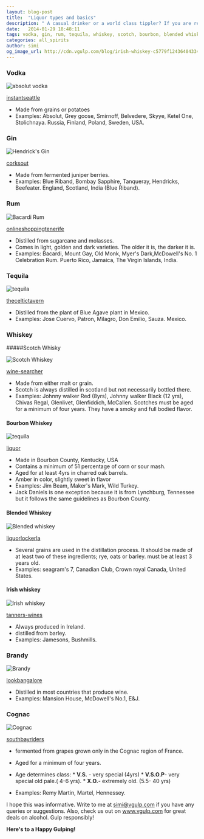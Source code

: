 ```yaml
---
layout: blog-post
title:  "Liquor types and basics"
description: " A casual drinker or a world class tippler? If you are reading this post, it's an indication that you love drinking. Part of knowing how to being a classy drinker involves knowing your way around alcohol. You may not particularly care about what you are drinking but it's never a good thing to ignore information. So, here is a quick guide to some of the most popular liquors around the globe."
date:   2014-01-29 18:48:11
tags: vodka, gin, rum, tequila, whiskey, scotch, bourbon, blended whisky, Irish whiskey, brandy, cognac
categories: all_spirits
author: simi
og_image_url: http://cdn.vgulp.com/blog/irish-whiskey-c5779f12436404334e51afd234fbec28.jpg
---
```


### Vodka

![absolut vodka](http://cdn.vgulp.com/blog/absolut-vodka-c5779f12436404334e51afd234fbec28.jpg)


[instantseattle](http://instantseattle.com)

* Made from grains or potatoes
* Examples: Absolut, Grey goose, Smirnoff, Belvedere, Skyye, Ketel One, Stolichnaya.
 Russia, Finland, Poland, Sweden, USA.


### Gin

![Hendrick's Gin](http://cdn.vgulp.com/blog/hendricks-gin-c5779f12436404334e51afd234fbec28.jpg)

[corksout](http://www.corksout.com)

* Made from fermented juniper berries.
* Examples: Blue Riband, Bombay Sapphire, Tanqueray, Hendricks, Beefeater.
England, Scotland, India (Blue Riband).


### Rum

![Bacardi Rum](http://cdn.vgulp.com/blog/bacardi-c5779f12436404334e51afd234fbec28.jpg)


[onlineshoppingtenerife](http://www.onlineshoppingtenerife.com)



* Distilled from sugarcane and molasses.
* Comes in light, golden and dark varieties. The older it is, the darker it is.
* Examples: Bacardi, Mount Gay, Old Monk, Myer's Dark,McDowell's No. 1 Celebration Rum.
 Puerto Rico, Jamaica, The Virgin Islands, India.


### Tequila

![tequila](http://cdn.vgulp.com/blog/silver-patron-c5779f12436404334e51afd234fbec28.jpg)


[theceltictavern](http://www.theceltictavern.com)

* Distilled from the plant of Blue Agave plant in Mexico.
* Examples: Jose Cuervo, Patron, Milagro, Don Emilio, Sauza.
Mexico.


### Whiskey

#####Scotch Whisky

![Scotch Whiskey](http://cdn.vgulp.com/blog/glenlivet-c5779f12436404334e51afd234fbec28.jpg)

[wine-searcher](http://www.wine-searcher.com)

* Made from either malt or grain.
* Scotch is always distilled in scotland but not necessarily bottled there.
* Examples: Johnny walker Red (8yrs), Johnny walker Black (12 yrs), Chivas Regal, Glenlivet, Glenfiddich, McCallen.
Scotches must be aged for a minimum of four years. They have a smoky and full bodied flavor.

#### Bourbon Whiskey

![tequila](http://cdn.vgulp.com/blog/makerz-mark-c5779f12436404334e51afd234fbec28.jpg)


[liquor](http://liquor.com)

* Made in Bourbon County, Kentucky, USA
* Contains a minimum of 51 percentage of corn or sour mash.
* Aged for at least 4yrs in charred oak barrels.
* Amber in color, slightly sweet in flavor
* Examples: Jim Beam, Maker's Mark, Wild Turkey.
* Jack Daniels is one exception because it is from Lynchburg, Tennessee but it follows the same guidelines as Bourbon County.

#### Blended Whiskey

![Blended whiskey](http://cdn.vgulp.com/blog/crown-royak-c5779f12436404334e51afd234fbec28.jpg)

[liquorlockerla](http://www.liquorlockerla.com)


* Several grains are used in the distillation process. It should be made of at least two of these ingredients; rye, oats or barley.
must be at least 3 years old.
* Examples: seagram's 7, Canadian Club, Crown royal
Canada, United States.


#### Irish whiskey

![Irish whiskey](http://cdn.vgulp.com/blog/irish-whiskey-c5779f12436404334e51afd234fbec28.jpg)

[tanners-wines](www.tanners-wines.co.uk)

* Always produced in Ireland.
* distilled from barley.
* Examples: Jamesons, Bushmills.


### Brandy

![Brandy](http://cdn.vgulp.com/blog/mansion-house-c5779f12436404334e51afd234fbec28.jpg)

[lookbangalore](www.lookbangalore.com)


* Distilled in most countries that produce wine.
* Examples: Mansion House, McDowell's No.1, E&J.

### Cognac

![Cognac](http://cdn.vgulp.com/blog/remy-martin-c5779f12436404334e51afd234fbec28.jpg)

[southbayriders](www.southbayriders.com)


* fermented from grapes grown only in the Cognac region of France.
* Aged for a minimum of four years.
* Age determines class:
       * **V.S.** - very special (4yrs)
       * **V.S.O.P**- very special old pale.( 4-6 yrs).
       * **X.O.**-  extremely old. (5.5- 40 yrs)

* Examples: Remy Martin, Martel, Hennessey.


I hope this was informative. Write to me at simi@vgulp.com if you have any queries or suggestions. Also, check us out on www.vgulp.com for great deals on alcohol. Gulp responsibly!

**Here's to a Happy Gulping!**